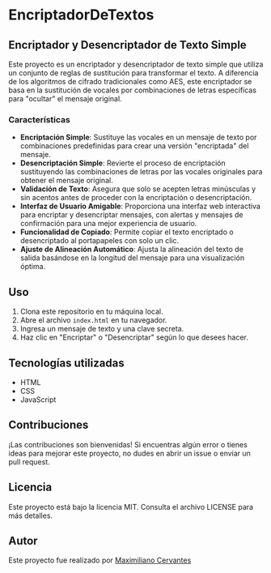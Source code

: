 # EncriptadorDeTextos

## Encriptador y Desencriptador de Texto Simple

Este proyecto es un encriptador y desencriptador de texto simple que utiliza un conjunto de reglas de sustitución para transformar el texto. A diferencia de los algoritmos de cifrado tradicionales como AES, este encriptador se basa en la sustitución de vocales por combinaciones de letras específicas para "ocultar" el mensaje original.

### Características

- **Encriptación Simple**: Sustituye las vocales en un mensaje de texto por combinaciones predefinidas para crear una versión "encriptada" del mensaje.
- **Desencriptación Simple**: Revierte el proceso de encriptación sustituyendo las combinaciones de letras por las vocales originales para obtener el mensaje original.
- **Validación de Texto**: Asegura que solo se acepten letras minúsculas y sin acentos antes de proceder con la encriptación o desencriptación.
- **Interfaz de Usuario Amigable**: Proporciona una interfaz web interactiva para encriptar y desencriptar mensajes, con alertas y mensajes de confirmación para una mejor experiencia de usuario.
- **Funcionalidad de Copiado**: Permite copiar el texto encriptado o desencriptado al portapapeles con solo un clic.
- **Ajuste de Alineación Automático**: Ajusta la alineación del texto de salida basándose en la longitud del mensaje para una visualización óptima.

## Uso

1. Clona este repositorio en tu máquina local.
2. Abre el archivo `index.html` en tu navegador.
3. Ingresa un mensaje de texto y una clave secreta.
4. Haz clic en "Encriptar" o "Desencriptar" según lo que desees hacer.

## Tecnologías utilizadas

- HTML
- CSS
- JavaScript

## Contribuciones

¡Las contribuciones son bienvenidas! Si encuentras algún error o tienes ideas para mejorar este proyecto, no dudes en abrir un issue o enviar un pull request.

## Licencia

Este proyecto está bajo la licencia MIT. Consulta el archivo LICENSE para más detalles.

## Autor

Este proyecto fue realizado por [Maximiliano Cervantes](https://github.com/Maxcerva12)
